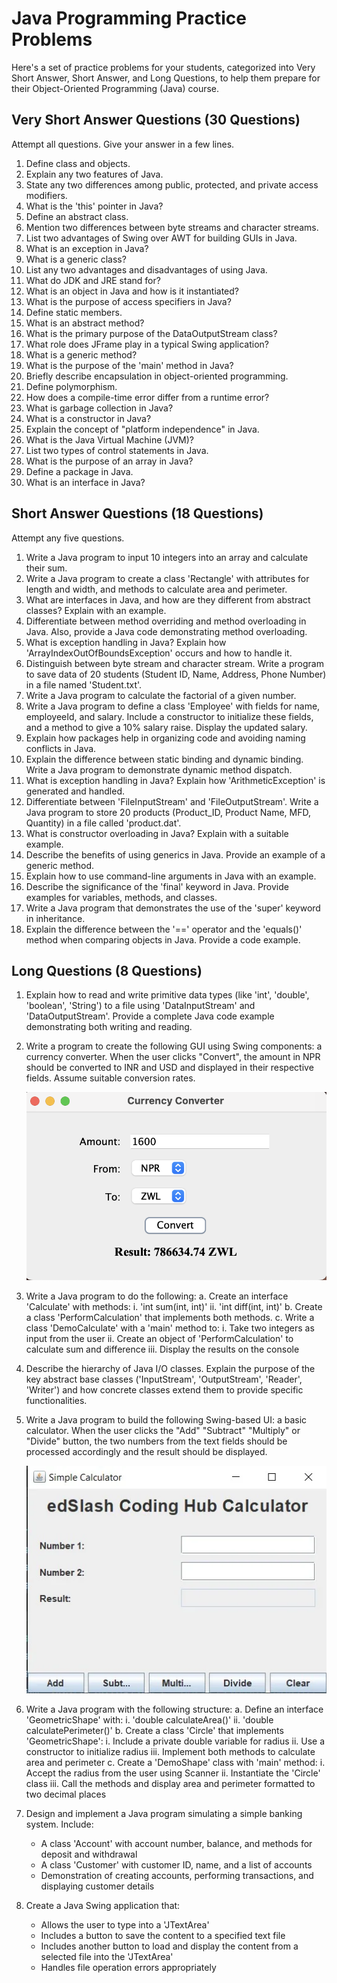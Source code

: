 # Java Programming Practice Problems

Here's a set of practice problems for your students, categorized into Very Short Answer, Short Answer, and Long Questions, to help them prepare for their Object-Oriented Programming (Java) course.

## Very Short Answer Questions (30 Questions)

Attempt all questions. Give your answer in a few lines.

1.  Define class and objects.
2.  Explain any two features of Java.
3.  State any two differences among public, protected, and private access modifiers.
4.  What is the 'this' pointer in Java?
5.  Define an abstract class.
6.  Mention two differences between byte streams and character streams.
7.  List two advantages of Swing over AWT for building GUIs in Java.
8.  What is an exception in Java?
9.  What is a generic class?
10. List any two advantages and disadvantages of using Java.
11. What do JDK and JRE stand for?
12. What is an object in Java and how is it instantiated?
13. What is the purpose of access specifiers in Java?
14. Define static members.
15. What is an abstract method?
16. What is the primary purpose of the DataOutputStream class?
17. What role does JFrame play in a typical Swing application?
18. What is a generic method?
19. What is the purpose of the 'main' method in Java?
20. Briefly describe encapsulation in object-oriented programming.
21. Define polymorphism.
22. How does a compile-time error differ from a runtime error?
23. What is garbage collection in Java?
24. What is a constructor in Java?
25. Explain the concept of "platform independence" in Java.
26. What is the Java Virtual Machine (JVM)?
27. List two types of control statements in Java.
28. What is the purpose of an array in Java?
29. Define a package in Java.
30. What is an interface in Java?

## Short Answer Questions (18 Questions)

Attempt any five questions.

1.  Write a Java program to input 10 integers into an array and calculate their sum.
2.  Write a Java program to create a class 'Rectangle' with attributes for length and width, and methods to calculate area and perimeter.
3.  What are interfaces in Java, and how are they different from abstract classes? Explain with an example.
4.  Differentiate between method overriding and method overloading in Java. Also, provide a Java code demonstrating method overloading.
5.  What is exception handling in Java? Explain how 'ArrayIndexOutOfBoundsException' occurs and how to handle it.
6.  Distinguish between byte stream and character stream. Write a program to save data of 20 students (Student ID, Name, Address, Phone Number) in a file named 'Student.txt'.
7.  Write a Java program to calculate the factorial of a given number.
8.  Write a Java program to define a class 'Employee' with fields for name, employeeId, and salary. Include a constructor to initialize these fields, and a method to give a 10% salary raise. Display the updated salary.
9.  Explain how packages help in organizing code and avoiding naming conflicts in Java.
10. Explain the difference between static binding and dynamic binding. Write a Java program to demonstrate dynamic method dispatch.
11. What is exception handling in Java? Explain how 'ArithmeticException' is generated and handled.
12. Differentiate between 'FileInputStream' and 'FileOutputStream'. Write a Java program to store 20 products (Product_ID, Product Name, MFD, Quantity) in a file called 'product.dat'.
13. What is constructor overloading in Java? Explain with a suitable example.
14. Describe the benefits of using generics in Java. Provide an example of a generic method.
15. Explain how to use command-line arguments in Java with an example.
16. Describe the significance of the 'final' keyword in Java. Provide examples for variables, methods, and classes.
17. Write a Java program that demonstrates the use of the 'super' keyword in inheritance.
18. Explain the difference between the '==' operator and the 'equals()' method when comparing objects in Java. Provide a code example.

## Long Questions (8 Questions)

1.  Explain how to read and write primitive data types (like 'int', 'double', 'boolean', 'String') to a file using 'DataInputStream' and 'DataOutputStream'. Provide a complete Java code example demonstrating both writing and reading.

2.  Write a program to create the following GUI using Swing components: a currency converter. When the user clicks "Convert", the amount in NPR should be converted to INR and USD and displayed in their respective fields. Assume suitable conversion rates.

    ![alt text](currencyConverterUI.png)

3.  Write a Java program to do the following:
    a. Create an interface 'Calculate' with methods:
        i.  'int sum(int, int)'
        ii. 'int diff(int, int)'
    b. Create a class 'PerformCalculation' that implements both methods.
    c. Write a class 'DemoCalculate' with a 'main' method to:
        i.  Take two integers as input from the user
        ii. Create an object of 'PerformCalculation' to calculate sum and difference
        iii. Display the results on the console

4.  Describe the hierarchy of Java I/O classes. Explain the purpose of the key abstract base classes ('InputStream', 'OutputStream', 'Reader', 'Writer') and how concrete classes extend them to provide specific functionalities.

5.  Write a Java program to build the following Swing-based UI: a basic calculator. When the user clicks the "Add" "Subtract" "Multiply" or "Divide" button, the two numbers from the text fields should be processed accordingly and the result should be displayed.

    ![alt text](calculatorUI.png)

6.  Write a Java program with the following structure:
    a. Define an interface 'GeometricShape' with:
        i.  'double calculateArea()'
        ii. 'double calculatePerimeter()'
    b. Create a class 'Circle' that implements 'GeometricShape':
        i.  Include a private double variable for radius
        ii. Use a constructor to initialize radius
        iii. Implement both methods to calculate area and perimeter
    c. Create a 'DemoShape' class with 'main' method:
        i.  Accept the radius from the user using Scanner
        ii. Instantiate the 'Circle' class
        iii. Call the methods and display area and perimeter formatted to two decimal places

7.  Design and implement a Java program simulating a simple banking system. Include:
    - A class 'Account' with account number, balance, and methods for deposit and withdrawal
    - A class 'Customer' with customer ID, name, and a list of accounts
    - Demonstration of creating accounts, performing transactions, and displaying customer details

8.  Create a Java Swing application that:
    - Allows the user to type into a 'JTextArea'
    - Includes a button to save the content to a specified text file
    - Includes another button to load and display the content from a selected file into the 'JTextArea'
    - Handles file operation errors appropriately
